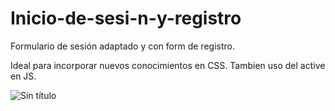 # Inicio-de-sesi-n-y-registro
Formulario de sesión adaptado y con form de registro.

Ideal para incorporar nuevos conocimientos en CSS. Tambien uso del active en JS.

![Sin título](https://user-images.githubusercontent.com/113071685/193154951-4ea0eda5-f8ba-448e-b9e9-31c2de5e0e4f.png)

